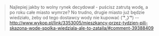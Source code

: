 > Najlepiej jakby to wolny rynek decydował - puścisz zatrutą wodę, a po roku całe miasto wymrze? No trudno, drugie miasto już będzie wiedziało, żeby od tego dostawcy wody nie kupować ( ͡° ͜ʖ ͡°)
> -- http://www.wykop.pl/link/3353005/mieszkancy-przez-tydzien-pili-skazona-wode-spolka-wiedziala-ale-to-zataila/#comment-39388409
